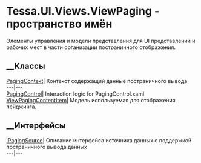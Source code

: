 # Tessa.UI.Views.ViewPaging - пространство имён
Элементы управления и модели представления для UI представлений и рабочих мест
в части организации постраничного отображения.
##  __Классы
[PagingContext](T_Tessa_UI_Views_ViewPaging_PagingContext.htm)|  Контекст
содержащий данные постраничного вывода  
---|---  
[PagingControl](T_Tessa_UI_Views_ViewPaging_PagingControl.htm)|  Interaction
logic for PagingControl.xaml  
[ViewPagingContentItem](T_Tessa_UI_Views_ViewPaging_ViewPagingContentItem.htm)|
Модель используемая для отображения пейджинга.  
## __Интерфейсы
[IPagingSource](T_Tessa_UI_Views_ViewPaging_IPagingSource.htm)|  Описание
интерфейса источника данных с поддержкой постраничного вывода данных  
---|---
